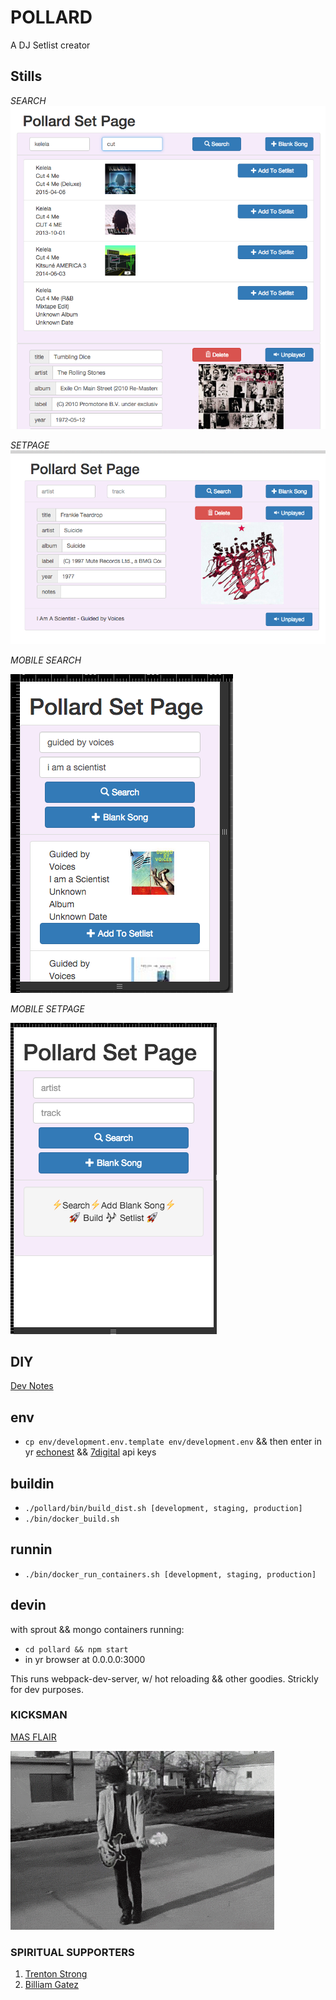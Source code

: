 # POLLARD

A DJ Setlist creator

## Stills

*SEARCH*
![search](gifs/search.png)

*SETPAGE*
![setpage](gifs/setpage.png)

*MOBILE SEARCH*

![search](gifs/mob-search.png)

*MOBILE SETPAGE*

![setpage](gifs/mob-setpage.png)

## DIY

[Dev Notes][devnotes]

## env

- `cp env/development.env.template env/development.env`
  && then enter in yr [echonest][echonestapikey]
  && [7digital][7digitalapikey] api keys

## buildin

- `./pollard/bin/build_dist.sh [development, staging, production]`
- `./bin/docker_build.sh`


## runnin

- `./bin/docker_run_containers.sh [development, staging, production]`

## devin

with sprout && mongo containers running:

- `cd pollard && npm start`
- in yr browser at 0.0.0.0:3000

This runs webpack-dev-server, w/ hot reloading && other goodies. Strickly for dev purposes.



### KICKSMAN
[MAS FLAIR](gifs)

![alt tag](gifs/kicks_man.gif)

### SPIRITUAL SUPPORTERS

1. [Trenton Strong](https://github.com/trentonstrong)
2. [Billiam Gatez](https://www.microsoft.com)

[devnotes]: txt/devnotes.md
[echonestapikey]: https://developer.echonest.com/account/register
[7digitalapikey]: https://api-signup.7digital.com/
